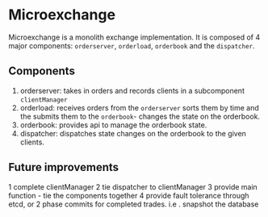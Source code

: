 # Microexchange

Microexchange is a monolith exchange implementation.  It is composed of 4 major components:
`orderserver`, `orderload`, `orderbook` and the `dispatcher`.

## Components

1. orderserver: takes in orders and records clients in a subcomponent `clientManager`
2. orderload: receives orders from the `orderserver` sorts them by time and the submits them to the `orderbook`-
              changes the state on the orderbook.
3. orderbook: provides api to manage the orderbook state.
4. dispatcher: dispatches state changes on the orderbook to the given clients.

## Future improvements

1 complete clientManager
2 tie dispatcher to clientManager
3 provide main function - tie the components together
4 provide fault tolerance through etcd, or 2 phase commits for completed trades. i.e . snapshot the database
